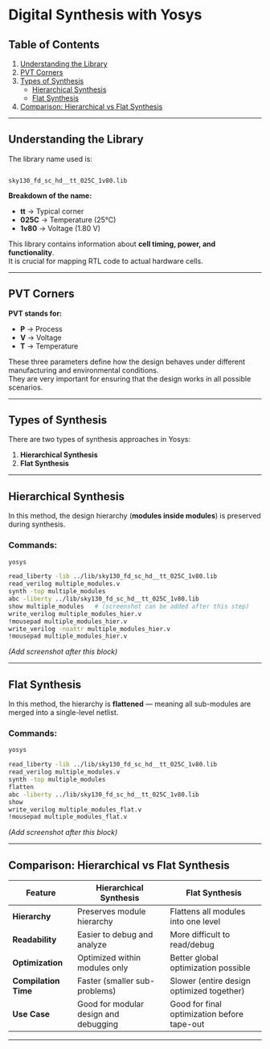 # Digital Synthesis with Yosys

## Table of Contents
1. [Understanding the Library](#understanding-the-library)  
2. [PVT Corners](#pvt-corners)  
3. [Types of Synthesis](#types-of-synthesis)  
   - [Hierarchical Synthesis](#hierarchical-synthesis)  
   - [Flat Synthesis](#flat-synthesis)  
4. [Comparison: Hierarchical vs Flat Synthesis](#comparison-hierarchical-vs-flat-synthesis)  

---

## Understanding the Library
The library name used is:

```

sky130_fd_sc_hd__tt_025C_1v80.lib

````

**Breakdown of the name:**
- **tt** → Typical corner  
- **025C** → Temperature (25°C)  
- **1v80** → Voltage (1.80 V)  

This library contains information about **cell timing, power, and functionality**.  
It is crucial for mapping RTL code to actual hardware cells.

---

## PVT Corners
**PVT stands for:**
- **P** → Process  
- **V** → Voltage  
- **T** → Temperature  

These three parameters define how the design behaves under different manufacturing and environmental conditions.  
They are very important for ensuring that the design works in all possible scenarios.

---

## Types of Synthesis
There are two types of synthesis approaches in Yosys:
1. **Hierarchical Synthesis**  
2. **Flat Synthesis**

---

## Hierarchical Synthesis
In this method, the design hierarchy (**modules inside modules**) is preserved during synthesis.  

### Commands:
```bash
yosys

read_liberty -lib ../lib/sky130_fd_sc_hd__tt_025C_1v80.lib
read_verilog multiple_modules.v 
synth -top multiple_modules
abc -liberty ../lib/sky130_fd_sc_hd__tt_025C_1v80.lib
show multiple_modules   # (screenshot can be added after this step)
write_verilog multiple_modules_hier.v 
!mousepad multiple_modules_hier.v 
write_verilog -noattr multiple_modules_hier.v 
!mousepad multiple_modules_hier.v 
````

*(Add screenshot after this block)*

---

## Flat Synthesis

In this method, the hierarchy is **flattened** — meaning all sub-modules are merged into a single-level netlist.

### Commands:

```bash
yosys

read_liberty -lib ../lib/sky130_fd_sc_hd__tt_025C_1v80.lib
read_verilog multiple_modules.v
synth -top multiple_modules
flatten
abc -liberty ../lib/sky130_fd_sc_hd__tt_025C_1v80.lib
show
write_verilog multiple_modules_flat.v
!mousepad multiple_modules_flat.v
```

*(Add screenshot after this block)*

---

## Comparison: Hierarchical vs Flat Synthesis

| Feature              | Hierarchical Synthesis                | Flat Synthesis                              |
| -------------------- | ------------------------------------- | ------------------------------------------- |
| **Hierarchy**        | Preserves module hierarchy            | Flattens all modules into one level         |
| **Readability**      | Easier to debug and analyze           | More difficult to read/debug                |
| **Optimization**     | Optimized within modules only         | Better global optimization possible         |
| **Compilation Time** | Faster (smaller sub-problems)         | Slower (entire design optimized together)   |
| **Use Case**         | Good for modular design and debugging | Good for final optimization before tape-out |

---


